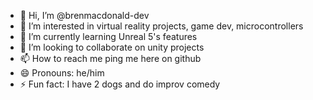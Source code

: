 - 👋 Hi, I’m @brenmacdonald-dev
- 👀 I’m interested in virtual reality projects, game dev, microcontrollers
- 🌱 I’m currently learning Unreal 5's features
- 💞️ I’m looking to collaborate on unity projects
- 📫 How to reach me ping me here on github
- 😄 Pronouns: he/him
- ⚡ Fun fact: I have 2 dogs and do improv comedy

<!---
brenmacdonald-dev/brenmacdonald-dev is a ✨ special ✨ repository because its `README.md` (this file) appears on your GitHub profile.
You can click the Preview link to take a look at your changes.
--->
